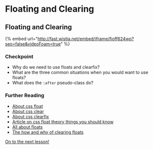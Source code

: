 # Floating and Clearing

## Floating and Clearing

{% embed url="http://fast.wistia.net/embed/iframe/fioff624wp?seo=false&videoFoam=true" %}

### Checkpoint

* Why do we need to use floats and clearfix?
* What are the three common situations when you would want to use floats?
* What does the `:after` pseudo-class do?

### Further Reading

* [About css float](http://learnlayout.com/float.html)
* [About css clear](http://learnlayout.com/clear.html)
* [About css clearfix](http://learnlayout.com/clearfix.html)
* [Article on css float theory things you should know](http://www.smashingmagazine.com/2007/05/01/css-float-theory-things-you-should-know/)
* [All about floats](https://css-tricks.com/all-about-floats/)
* [The how and why of clearing floats](http://css-tricks.com/the-how-and-why-of-clearing-floats/)

[On to the next lesson!](horizontal-navigation/)

